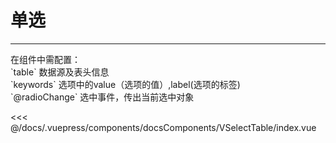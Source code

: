 # 单选

---

<common-code-format>
  <docsComponents-VSelectTable-index slot="source"></docsComponents-VSelectTable-index>
  在组件中需配置：<br/>
`table` 数据源及表头信息<br/>
`keywords` 选项中的value（选项的值）,label(选项的标签)<br/>
`@radioChange` 选中事件，传出当前选中对象

<<< @/docs/.vuepress/components/docsComponents/VSelectTable/index.vue
</common-code-format>

